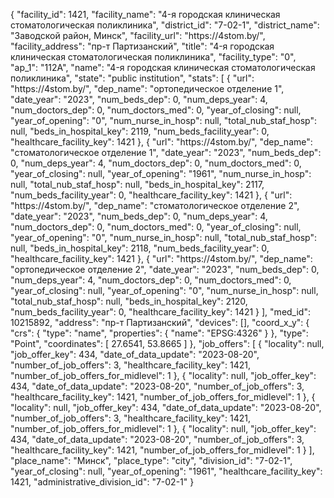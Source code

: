 {
    "facility_id": 1421,
    "facility_name": "4-я городская клиническая стоматологическая поликлиника",
    "district_id": "7-02-1",
    "district_name": "Заводской район, Минск",
    "facility_url": "https:\/\/4stom.by\/",
    "facility_address": "пр-т Партизанский",
    "title": "4-я городская клиническая стоматологическая поликлиника",
    "facility_type": "0",
    "ap_1": "112А",
    "name": "4-я городская клиническая стоматологическая поликлиника",
    "state": "public institution",
    "stats": [
        {
            "url": "https:\/\/4stom.by\/",
            "dep_name": "ортопедическое отделение 1",
            "date_year": "2023",
            "num_beds_dep": 0,
            "num_deps_year": 4,
            "num_doctors_dep": 0,
            "num_doctors_med": 0,
            "year_of_closing": null,
            "year_of_opening": "0",
            "num_nurse_in_hosp": null,
            "total_nub_staf_hosp": null,
            "beds_in_hospital_key": 2119,
            "num_beds_facility_year": 0,
            "healthcare_facility_key": 1421
        },
        {
            "url": "https:\/\/4stom.by\/",
            "dep_name": "стоматологическое отделение 1",
            "date_year": "2023",
            "num_beds_dep": 0,
            "num_deps_year": 4,
            "num_doctors_dep": 0,
            "num_doctors_med": 0,
            "year_of_closing": null,
            "year_of_opening": "1961",
            "num_nurse_in_hosp": null,
            "total_nub_staf_hosp": null,
            "beds_in_hospital_key": 2117,
            "num_beds_facility_year": 0,
            "healthcare_facility_key": 1421
        },
        {
            "url": "https:\/\/4stom.by\/",
            "dep_name": "стоматологическое отделение 2",
            "date_year": "2023",
            "num_beds_dep": 0,
            "num_deps_year": 4,
            "num_doctors_dep": 0,
            "num_doctors_med": 0,
            "year_of_closing": null,
            "year_of_opening": "0",
            "num_nurse_in_hosp": null,
            "total_nub_staf_hosp": null,
            "beds_in_hospital_key": 2118,
            "num_beds_facility_year": 0,
            "healthcare_facility_key": 1421
        },
        {
            "url": "https:\/\/4stom.by\/",
            "dep_name": "ортопедическое отделение 2",
            "date_year": "2023",
            "num_beds_dep": 0,
            "num_deps_year": 4,
            "num_doctors_dep": 0,
            "num_doctors_med": 0,
            "year_of_closing": null,
            "year_of_opening": "0",
            "num_nurse_in_hosp": null,
            "total_nub_staf_hosp": null,
            "beds_in_hospital_key": 2120,
            "num_beds_facility_year": 0,
            "healthcare_facility_key": 1421
        }
    ],
    "med_id": 10215892,
    "address": "пр-т Партизанский",
    "devices": [],
    "coord_x_y": {
        "crs": {
            "type": "name",
            "properties": {
                "name": "EPSG:4326"
            }
        },
        "type": "Point",
        "coordinates": [
            27.6541,
            53.8665
        ]
    },
    "job_offers": [
        {
            "locality": null,
            "job_offer_key": 434,
            "date_of_data_update": "2023-08-20",
            "number_of_job_offers": 3,
            "healthcare_facility_key": 1421,
            "number_of_job_offers_for_midlevel": 1
        },
        {
            "locality": null,
            "job_offer_key": 434,
            "date_of_data_update": "2023-08-20",
            "number_of_job_offers": 3,
            "healthcare_facility_key": 1421,
            "number_of_job_offers_for_midlevel": 1
        },
        {
            "locality": null,
            "job_offer_key": 434,
            "date_of_data_update": "2023-08-20",
            "number_of_job_offers": 3,
            "healthcare_facility_key": 1421,
            "number_of_job_offers_for_midlevel": 1
        },
        {
            "locality": null,
            "job_offer_key": 434,
            "date_of_data_update": "2023-08-20",
            "number_of_job_offers": 3,
            "healthcare_facility_key": 1421,
            "number_of_job_offers_for_midlevel": 1
        }
    ],
    "place_name": "Минск",
    "place_type": "city",
    "division_id": "7-02-1",
    "year_of_closing": null,
    "year_of_opening": "1961",
    "healthcare_facility_key": 1421,
    "administrative_division_id": "7-02-1"
}